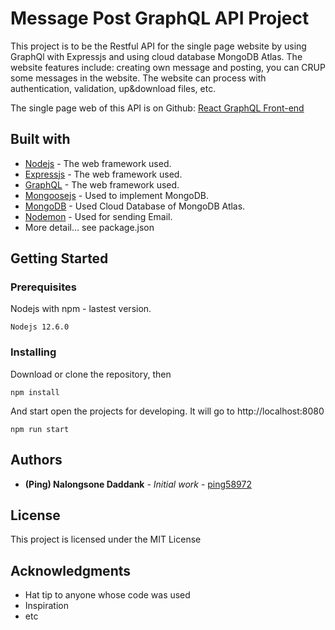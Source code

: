 # Message Post GraphQL API Project

This project is to be the Restful API for the single page website by using GraphQl with Expressjs and using cloud database MongoDB Atlas. The website features include: creating own message and posting, you can CRUP some messages in the website. The website can process with authentication, validation, up&download files, etc.

The single page web of this API is on Github: [React GraphQL Front-end](https://github.com/ping58972/react-graphql-frontend)

## Built with

- [Nodejs](https://nodejs.org/en/docs/) - The web framework used.
- [Expressjs](https://expressjs.com/) - The web framework used.
- [GraphQL](#) - The web framework used.
- [Mongoosejs](https://mongoosejs.com/docs/guide.html) - Used to implement MongoDB.
- [MongoDB](https://www.mongodb.com/cloud/atlas) - Used Cloud Database of MongoDB Atlas.
- [Nodemon](#) - Used for sending Email.
- More detail... see package.json

## Getting Started

### Prerequisites

Nodejs with npm - lastest version.

```
Nodejs 12.6.0
```

### Installing

Download or clone the repository, then

```
npm install
```

And start open the projects for developing. It will go to http://localhost:8080

```
npm run start
```

## Authors

- **(Ping) Nalongsone Daddank** - _Initial work_ - [ping58972](https://github.com/ping58972)

## License

This project is licensed under the MIT License

## Acknowledgments

- Hat tip to anyone whose code was used
- Inspiration
- etc
